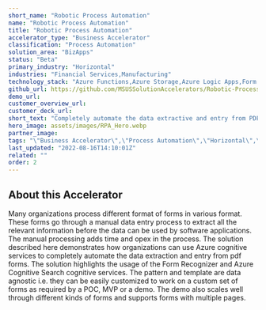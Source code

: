 ```yaml
---
short_name: "Robotic Process Automation"
name: "Robotic Process Automation"
title: "Robotic Process Automation"
accelerator_type: "Business Accelerator"
classification: "Process Automation"
solution_area: "BizApps"
status: "Beta"
primary_industry: "Horizontal"
industries: "Financial Services,Manufacturing"
technology_stack: "Azure Functions,Azure Storage,Azure Logic Apps,Form Recognizer,Cognitive Services,Cognitive Search,Cosmos DB,Azure App Service"
github_url: https://github.com/MSUSSolutionAccelerators/Robotic-Process-Automation-Solution-Accelerator
demo_url: 
customer_overview_url: 
customer_deck_url: 
short_text: "Completely automate the data extractive and entry from PDF form by using Azure Cognitive Services"
hero_image: assets/images/RPA_Hero.webp
partner_image: 
tags: "\"Business Accelerator\",\"Process Automation\",\"Horizontal\",\"Financial Services\",\"Manufacturing\",\"Azure Functions\",\"Azure Storage\",\"Azure Logic Apps\",\"Form Recognizer\",\"Cognitive Services\",\"Cognitive Search\",\"Cosmos DB\",\"Azure App Service\",\"BizApps\",\"Beta\""
last_updated: "2022-08-16T14:10:01Z"
related: ""
order: 2
---
```

## About this Accelerator

Many organizations process different format of forms in various format. These forms go through a manual data entry process to extract all the relevant information before the data can be used by software applications. The manual processing adds time and opex in the process. The solution described here demonstrates how organizations can use Azure cognitive services to completely automate the data extraction and entry from pdf forms. The solution highlights the usage of the Form Recognizer and Azure Cognitive Search cognitive services. The pattern and template are data agnostic i.e. they can be easily customized to work on a custom set of forms as required by a POC, MVP or a demo. The demo also scales well through different kinds of forms and supports forms with multiple pages.